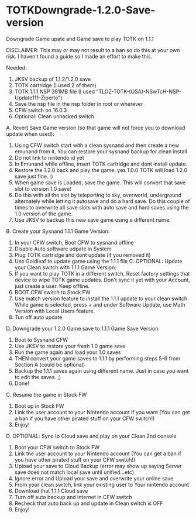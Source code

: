 # TOTKDowngrade-1.2.0-Save-version
Downgrade Game upate and Game save to play TOTK on 1.1.1

DISCLAIMER: This may or may not result to a ban so do this at your own risk. I haven't found a guide so I made an effort to make this. 

Needed:
1. JKSV backup of 1.1.2/1.2.0 save
2. TOTK cartridge (I used 2 of them)
3. TOTK 1.1.1 NSP 391MB file (I used "TLOZ-TOTK-(USA)-NSwTcH-NSP-Update111-Ziperto")
4. Save the nsp file in the nsp folder in root or wherever
5. CFW switch on 16.0.3
6. Optional: Clean unhacked switch

  A. Revert Save Game version (so that game will not force you to download update when used):
1. Using CFW switch start with a clean sysnand and then create a new emunand from it. You can restore your sysnand backup for clean install
2. Do not link to nintendo id yet
3. In Emunand while offline, insert TOTK cartridge and dont install update.
4. Restore the 1.2.0 back and play the game. yes 1.0.0 TOTK will load 1.2.0 save just fine. :)
5. When game save is Loaded, save the game. This will convert that save slot to version 1.0 save!
6. Do this with all the slot by teleporting to sky, overworld, underground alternately while letting it autosave and do a hard save. Do this couple of times to overwrite all save slots with auto save and hard saves using the 1.0 version of the game.
7. Use JKSV to backup this new save game using a different name. 

  B. Create your Sysnand 1.1.1 Game Version:
1. In your CFW switch, Boot CFW to sysnand offline
2. Disable Auto software udpate in System
3. Plug TOTK cartridge and dont update (if you removed it)
4. Use Goldleaf to update game using the 1.1.1 file
C. OPTIONAL: Update your Clean switch with 1.1.1 Game Version:
1. If you want to play TOTK in a different switch, Reset factory settings that device to wipe TOTK game updates. Don't sync it yet with your Account, just create a user. Keep offline.
2. BOOT CFW switch to Stock FW
3. Use match version feature to install the 1.1.1 update to your clean switch. While game is selected, press + and under Software Update, use Math Version with Local Users feature.
4. Tun off auto update

  D. Downgrade your 1.2.0 Game save to 1.1.1 Game Save Version:
1. Boot to Sysnand CFW
2. Use JKSV to restore your fresh 1.0 game save
3. Run the game again and load your 1.0 saves
4. THEN convert your game saves to 1.1.1 by performing steps 5-6 from Section A (could be optional)
5. Backup the 1.1.1 saves again using different name. Just in case you want to edit the saves. ;)
6. Done!

  C. Resume the game in Stock FW
1. Boot up in Stock FW
2. Link the user account to your Nintendo account if you want (You can get a ban if you have other pirated stuff on your CFW switch!)
3. Enjoy!

D. OPTIONAL: Sync to Cloud save and play on your Clean 2nd console
1. Boot your CFW switch to Stock FW
2. Link the user account to your Nintendo account (You can get a ban if you have other pirated stuff on your CFW switch!)
3. Upload your save to Cloud Backup (error may show up saying Server save does not match local save until unified...etc)
4. Ignore error and Upload your save and overwrite your online save
5. From your clean switch, link your existing user to Your nintendo account
6. Download that 1.1.1 Cloud save
7. Turn off auto backup and internet in CFW switch
8. Recheck that auto back up and update in Clean switch is OFF
9. Enjoy!
